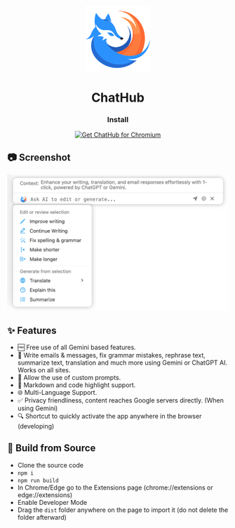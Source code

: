 <p align="center">
    <img src="./public/icon.png" width="150">
</p>

<h1 align="center">ChatHub</h1>

<div align="center">

### Install

<a href="https://chromewebstore.google.com/detail/ejnkjnlcbibbdhbegdkjicklfcbjbnkn?utm_source=github"><img src="https://user-images.githubusercontent.com/64502893/231991498-8df6dd63-727c-41d0-916f-c90c15127de3.png" width="200" alt="Get ChatHub for Chromium"></a>

</div>

## 📷 Screenshot

![Screenshot](screenshots/extension.png?raw=true)

## ✨ Features

- 🆓 Free use of all Gemini based features.
- 🚀 Write emails & messages, fix grammar mistakes, rephrase text, summarize text, translation and much more using Gemini or ChatGPT AI. Works on all sites. 
- 🚀 Allow the use of custom prompts.
- 🎨 Markdown and code highlight support.
- 🌐 Multi-Language Support.
- ✅ Privacy friendliness, content reaches Google servers directly. (When using Gemini)
- 🔍 Shortcut to quickly activate the app anywhere in the browser (developing)

## 🔨 Build from Source

- Clone the source code
- `npm i`
- `npm run build`
- In Chrome/Edge go to the Extensions page (chrome://extensions or edge://extensions)
- Enable Developer Mode
- Drag the `dist` folder anywhere on the page to import it (do not delete the folder afterward)